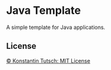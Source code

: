 # Java Template

A simple template for Java applications.

## License

[© Konstantin Tutsch: MIT License](/LICENSE.txt)
